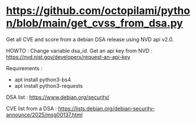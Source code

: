# https://github.com/octopilami/python/blob/main/get_cvss_from_dsa.py

Get all CVE and score from a debian DSA release using NVD api v2.0. 

HOWTO : Change variable dsa_id. Get an api key from NVD : https://nvd.nist.gov/developers/request-an-api-key

Requirements :
* apt install python3-bs4
* apt install python3-requests

DSA list : https://www.debian.org/security/

CVE list from a DSA : https://lists.debian.org/debian-security-announce/2025/msg00137.html

